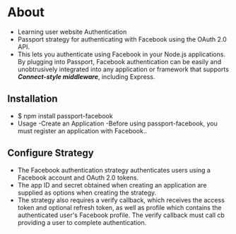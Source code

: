 # About
- Learning user website Authentication
- Passport strategy for authenticating with Facebook using the OAuth 2.0 API.
- This lets you authenticate using Facebook in your Node.js applications. By plugging into Passport, Facebook authentication can be easily and unobtrusively integrated into any application or framework that supports ***Connect-style middleware***, including Express.

## Installation
- $ npm install passport-facebook
- Usage
-Create an Application
-Before using passport-facebook, you must register an application with Facebook..


## Configure Strategy
- The Facebook authentication strategy authenticates users using a Facebook account and OAuth 2.0 tokens.
- The app ID and secret obtained when creating an application are supplied as options when creating the strategy.
- The strategy also requires a verify callback, which receives the access token and optional refresh token, as well as profile which contains the authenticated user's Facebook profile. The verify callback must call cb providing a user to complete authentication.

